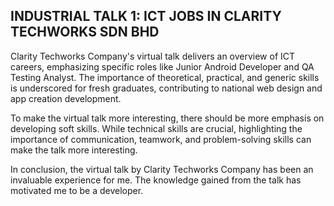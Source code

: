 ## INDUSTRIAL TALK 1: ICT JOBS IN CLARITY TECHWORKS SDN BHD
Clarity Techworks Company's virtual talk delivers an overview of ICT careers, emphasizing specific roles like Junior Android Developer and QA Testing Analyst. The importance of theoretical, practical, and generic skills is underscored for fresh graduates, contributing to national web design and app creation development.

To make the virtual talk more interesting, there should be more emphasis on developing soft skills. While technical skills are crucial, highlighting the importance of communication, teamwork, and problem-solving skills can make the talk more interesting.

In conclusion, the virtual talk by Clarity Techworks Company has been an invaluable experience for me. The knowledge gained from the talk has motivated me to be a developer.

